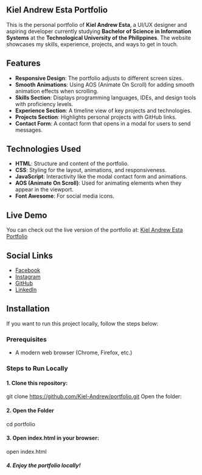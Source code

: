 ## Kiel Andrew Esta Portfolio

This is the personal portfolio of **Kiel Andrew Esta**, a UI/UX designer and aspiring developer currently studying **Bachelor of Science in Information Systems** at the **Technological University of the Philippines**. The website showcases my skills, experience, projects, and ways to get in touch.

## Features

- **Responsive Design**: The portfolio adjusts to different screen sizes.
- **Smooth Animations**: Using AOS (Animate On Scroll) for adding smooth animation effects when scrolling.
- **Skills Section**: Displays programming languages, IDEs, and design tools with proficiency levels.
- **Experience Section**: A timeline view of key projects and technologies.
- **Projects Section**: Highlights personal projects with GitHub links.
- **Contact Form**: A contact form that opens in a modal for users to send messages.

## Technologies Used

- **HTML**: Structure and content of the portfolio.
- **CSS**: Styling for the layout, animations, and responsiveness.
- **JavaScript**: Interactivity like the modal contact form and animations.
- **AOS (Animate On Scroll)**: Used for animating elements when they appear in the viewport.
- **Font Awesome**: For social media icons.

## Live Demo

You can check out the live version of the portfolio at: [Kiel Andrew Esta Portfolio](https://kiel-andrew.github.io)

## Social Links

- [Facebook](https://www.facebook.com/KielAndrewEsta)
- [Instagram](https://www.instagram.com/_kiyell/)
- [GitHub](https://github.com/Kiel-Andrew)
- [LinkedIn](https://www.linkedin.com/in/kiel-andrew-esta-323b0432b/)

## Installation

If you want to run this project locally, follow the steps below:

### Prerequisites

- A modern web browser (Chrome, Firefox, etc.)

### Steps to Run Locally

#### 1. Clone this repository:
   git clone https://github.com/Kiel-Andrew/portfolio.git
   Open the folder:
#### 2. Open the Folder
  cd portfolio
#### 3. Open index.html in your browser:
  open index.html
##### 4. Enjoy the portfolio locally!

